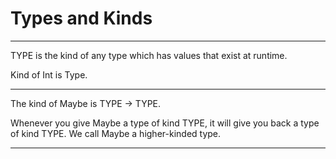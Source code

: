 # Types and Kinds

_____

TYPE is the kind of any type which has values that exist at runtime.

Kind of Int is Type.

_______


The kind of Maybe is TYPE → TYPE.

Whenever you give Maybe a type of kind TYPE, it will give you back a type of kind TYPE. We call Maybe a higher-kinded type.

_______


